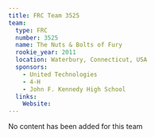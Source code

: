 ```yaml
---
title: FRC Team 3525
team:
  type: FRC
  number: 3525
  name: The Nuts & Bolts of Fury
  rookie_year: 2011
  location: Waterbury, Connecticut, USA
  sponsors:
    - United Technologies
    - 4-H
    - John F. Kennedy High School
  links:
    Website: 
---
```

No content has been added for this team